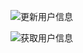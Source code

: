 ![更新用户信息](https://mollybox.oss-cn-shanghai.aliyuncs.com/mixedFile/1691674843318-%E6%88%AA%E5%B1%8F2023-08-10%2021.34.56.png)

![获取用户信息](https://mollybox.oss-cn-shanghai.aliyuncs.com/mixedFile/1691674812706-%E6%88%AA%E5%B1%8F2023-08-10%2021.35.06.png)